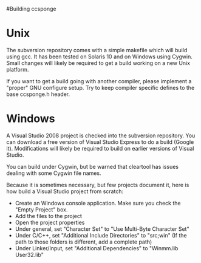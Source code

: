 #Building ccsponge

# Unix #

The subversion repository comes with a simple makefile which will build using gcc. It has been tested on Solaris 10 and on Windows using Cygwin. Small changes will likely be required to get a build working on a new Unix platform.

If you want to get a build going with another compiler, please implement a "proper" GNU configure setup. Try to keep compiler specific defines to the base ccsponge.h header.

# Windows #

A Visual Studio 2008 project is checked into the subversion repository. You can download a free version of Visual Studio Express to do a build (Google it). Modifications will likely be required to build on earlier versions of Visual Studio.

You can build under Cygwin, but be warned that cleartool has issues dealing with some Cygwin file names.

Because it is sometimes necessary, but few projects document it, here is how build a Visual Studio project from scratch:

  * Create an Windows console application. Make sure you check the "Empty Project" box.
  * Add the files to the project
  * Open the project properties
  * Under general, set "Character Set" to "Use Multi-Byte Character Set"
  * Under C/C++, set "Additional Include Directories" to "src;win" (If the path to those folders is different, add a complete path)
  * Under Linker/Input, set "Additional Dependencies" to "Winmm.lib User32.lib"